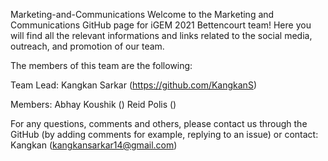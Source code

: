 Marketing-and-Communications
Welcome to the Marketing and Communications GitHub page for iGEM 2021 Bettencourt team! Here you will find all the relevant informations and links related to the social media, outreach, and promotion of our team.

The members of this team are the following:

Team Lead:
Kangkan Sarkar (https://github.com/KangkanS)

Members:
Abhay Koushik ()
Reid Polis ()

For any questions, comments and others, please contact us through the GitHub (by adding comments for example, replying to an issue) or contact:
Kangkan (kangkansarkar14@gmail.com)

